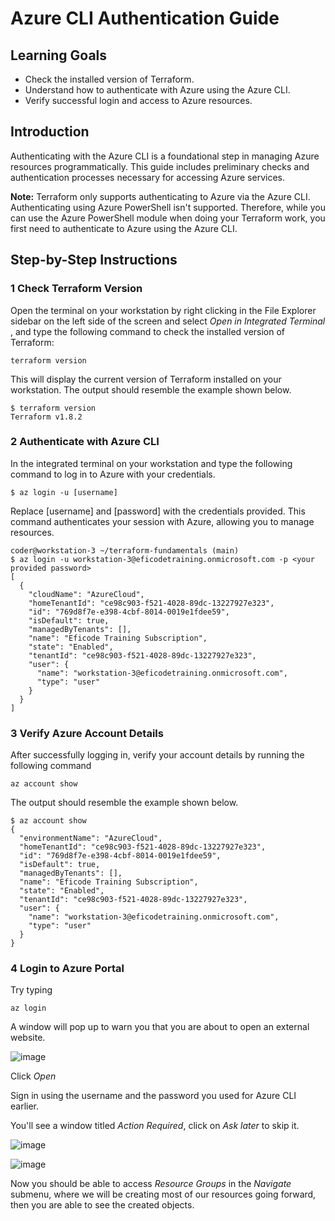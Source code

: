# Azure CLI Authentication Guide

## Learning Goals

- Check the installed version of Terraform.
- Understand how to authenticate with Azure using the Azure CLI.
- Verify successful login and access to Azure resources.

## Introduction

Authenticating with the Azure CLI is a foundational step in managing Azure resources programmatically. This guide includes preliminary checks and authentication processes necessary for accessing Azure services.

**Note:**
Terraform only supports authenticating to Azure via the Azure CLI. Authenticating using Azure PowerShell isn't supported. Therefore, while you can use the Azure PowerShell module when doing your Terraform work, you first need to authenticate to Azure using the Azure CLI.

## Step-by-Step Instructions

### 1 Check Terraform Version

Open the terminal on your workstation by right clicking in the File Explorer sidebar on the left side of the screen and select _Open in Integrated Terminal_ , and type the following command to check the installed version of Terraform:

   `terraform version`

   This will display the current version of Terraform installed on your workstation. The output should resemble the example shown below.

```shell
$ terraform version
Terraform v1.8.2
```

### 2 Authenticate with Azure CLI

   In the integrated terminal on your workstation and type the following command to log in to Azure with your credentials.

 `$ az login -u [username]`

   Replace [username] and [password] with the credentials provided. This command authenticates your session with Azure, allowing you to manage resources.

```shell
coder@workstation-3 ~/terraform-fundamentals (main)
$ az login -u workstation-3@eficodetraining.onmicrosoft.com -p <your provided password>
[
  {
    "cloudName": "AzureCloud",
    "homeTenantId": "ce98c903-f521-4028-89dc-13227927e323",
    "id": "769d8f7e-e398-4cbf-8014-0019e1fdee59",
    "isDefault": true,
    "managedByTenants": [],
    "name": "Eficode Training Subscription",
    "state": "Enabled",
    "tenantId": "ce98c903-f521-4028-89dc-13227927e323",
    "user": {
      "name": "workstation-3@eficodetraining.onmicrosoft.com",
      "type": "user"
    }
  }
]
```

### 3 Verify Azure Account Details

After successfully logging in, verify your account details by running the following command

`az account show`

The output should resemble the example shown below.

```shell
$ az account show
{
  "environmentName": "AzureCloud",
  "homeTenantId": "ce98c903-f521-4028-89dc-13227927e323",
  "id": "769d8f7e-e398-4cbf-8014-0019e1fdee59",
  "isDefault": true,
  "managedByTenants": [],
  "name": "Eficode Training Subscription",
  "state": "Enabled",
  "tenantId": "ce98c903-f521-4028-89dc-13227927e323",
  "user": {
    "name": "workstation-3@eficodetraining.onmicrosoft.com",
    "type": "user"
  }
}

```

### 4 Login to Azure Portal

Try typing

`az login`

A window will pop up to warn you that you are about to open an external website.

![image](https://github.com/eficode-academy/terraform-fundamentals/assets/71190161/bd7cf2ab-32cb-4215-b040-b64dc435a2f7)

Click _Open_

Sign in using the username and the password you used for Azure CLI earlier.

You'll see a window titled _Action Required_, click on _Ask later_ to skip it.

![image](https://github.com/eficode-academy/terraform-fundamentals/assets/71190161/93ef475b-8703-4732-b4a1-fea821ec0d59)

![image](https://github.com/eficode-academy/terraform-fundamentals/assets/71190161/31bd9779-f773-4629-89e7-4852a5595ef1)

Now you should be able to access _Resource Groups_ in the _Navigate_ submenu, where we will be creating most of our resources going forward, then you are able to see the created objects.

